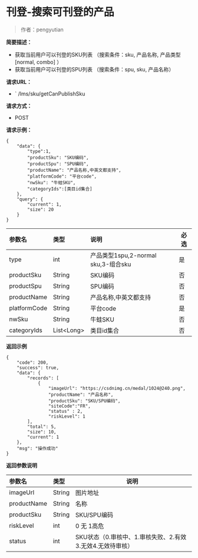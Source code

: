 # 刊登-搜索可刊登的产品

> 作者：pengyutian

**简要描述：** 

- 获取当前用户可以刊登的SKU列表 （搜索条件：sku, 产品名称, 产品类型[normal, combo] ）
- 获取当前用户可以刊登的SPU列表 （搜索条件：spu, sku, 产品名称）

**请求URL：** 
- ` /lms/sku/getCanPublishSku
  
**请求方式：**
- POST 

**请求示例：** 
```
{
    "data": {
		"type":1,
        "productSku": "SKU编码",
        "productSpu": "SPU编码",
        "productName": "产品名称,中英文都支持",
		"platformCode": "平台code",
		"nwSku": "牛蛙SKU",
		"categoryIds":[类目id集合]
    },
    "query": {
        "current": 1,
        "size": 20
    }
}
```

|参数名|类型|说明|必选|
|:----    |:---|:----- |-----   |
|type |int   |产品类型1spu,2-normal sku,3-组合sku|是|
|productSku |String   |SKU编码|否|
|productSpu |String   |SPU编码|否|
|productName |String   |产品名称,中英文都支持|否|
|platformCode|String|平台code|是
|nwSku|String|牛蛙SKU|否
|categoryIds|List&lt;Long>|类目id集合|否
 **返回示例**
``` 
{
    "code": 200,
    "success": true,
    "data": {
        "records": [
            {
                "imageUrl": "https://csdnimg.cn/medal/1024@240.png",
                "productName": "产品名称",
                "productSku": "SKU/SPU编码",
				"siteCode":"FR",
				"status" : 2,
				"riskLevel": 1
        ],
        "total": 5,
        "size": 10,
        "current": 1
    },
    "msg": "操作成功"
}
```
 **返回参数说明** 

|参数名|类型|说明|
|:-----  |:-----|-----|
|imageUrl |String   |图片地址|
|productName |String   |名称|
|productSku |String   |SKU/SPU编码|
|riskLevel |int   |0 无 1高危|
|status |int   |SKU状态（0.审核中、1.审核失败、2.有效3.无效4.无效待审核）|